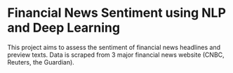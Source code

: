 # Financial News Sentiment using NLP and Deep Learning
This project aims to assess the sentiment of financial news headlines and preview texts. Data is scraped from 3 major financial news website (CNBC, Reuters, the Guardian).
